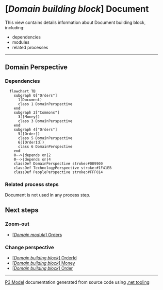 ﻿
# [*Domain building block*] Document

This view contains details information about Document building block, including:
- dependencies
- modules
- related processes  

---



## Domain Perspective


### Dependencies

```mermaid
  flowchart TB
    subgraph 0["Orders"]
      1(Document)
      class 1 DomainPerspective
    end
    subgraph 2["Commons"]
      3([Money])
      class 3 DomainPerspective
    end
    subgraph 4["Orders"]
      5([Order])
      class 5 DomainPerspective
      6([OrderId])
      class 6 DomainPerspective
    end
    0-->|depends on|2
    0-->|depends on|4
    classDef DomainPerspective stroke:#009900
    classDef TechnologyPerspective stroke:#1F41EB
    classDef PeoplePerspective stroke:#FFF014
```

### Related process steps

Document is not used in any process step.  

## Next steps


### Zoom-out

- [[*Domain module*] Orders](../../../Modules/Sales/Orders/Orders.md)

### Change perspective

- [[*Domain building block*] OrderId](OrderId.md)
- [[*Domain building block*] Money](../Commons/Money.md)
- [[*Domain building block*] Order](Order.md)

---

[P3 Model](https://github.com/P3-model/P3-model) documentation generated from source code using [.net tooling](https://github.com/P3-model/P3-model-dotnet)